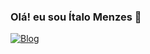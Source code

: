 ### Olá! eu sou Ítalo Menzes 👋

[![ Blog ](https://img.shields.io/website?label=italoDeveloper.com&style=for-the-badge&url=https://sujeitoprogramador.com/)](https://italoDeveloper.com)
